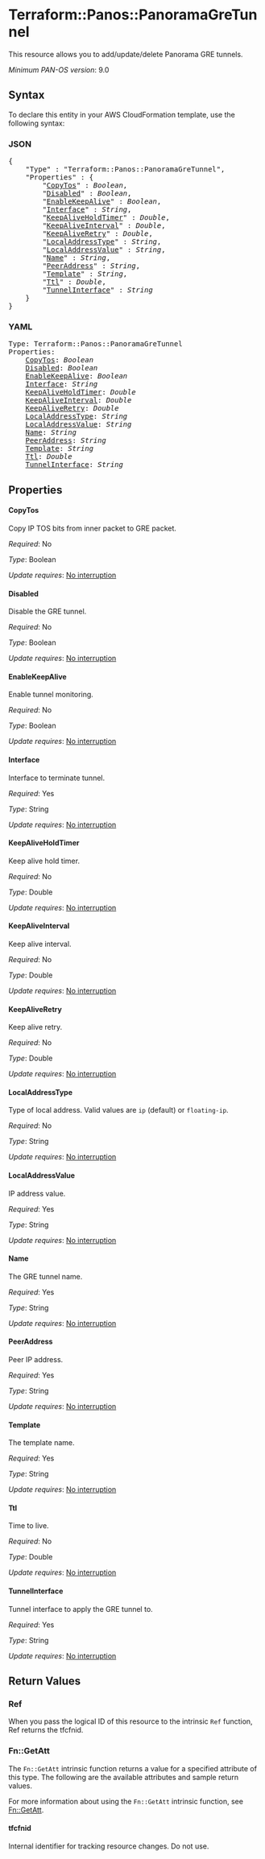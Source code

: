 # Terraform::Panos::PanoramaGreTunnel

This resource allows you to add/update/delete Panorama GRE tunnels.

*Minimum PAN-OS version*: 9.0

## Syntax

To declare this entity in your AWS CloudFormation template, use the following syntax:

### JSON

<pre>
{
    "Type" : "Terraform::Panos::PanoramaGreTunnel",
    "Properties" : {
        "<a href="#copytos" title="CopyTos">CopyTos</a>" : <i>Boolean</i>,
        "<a href="#disabled" title="Disabled">Disabled</a>" : <i>Boolean</i>,
        "<a href="#enablekeepalive" title="EnableKeepAlive">EnableKeepAlive</a>" : <i>Boolean</i>,
        "<a href="#interface" title="Interface">Interface</a>" : <i>String</i>,
        "<a href="#keepaliveholdtimer" title="KeepAliveHoldTimer">KeepAliveHoldTimer</a>" : <i>Double</i>,
        "<a href="#keepaliveinterval" title="KeepAliveInterval">KeepAliveInterval</a>" : <i>Double</i>,
        "<a href="#keepaliveretry" title="KeepAliveRetry">KeepAliveRetry</a>" : <i>Double</i>,
        "<a href="#localaddresstype" title="LocalAddressType">LocalAddressType</a>" : <i>String</i>,
        "<a href="#localaddressvalue" title="LocalAddressValue">LocalAddressValue</a>" : <i>String</i>,
        "<a href="#name" title="Name">Name</a>" : <i>String</i>,
        "<a href="#peeraddress" title="PeerAddress">PeerAddress</a>" : <i>String</i>,
        "<a href="#template" title="Template">Template</a>" : <i>String</i>,
        "<a href="#ttl" title="Ttl">Ttl</a>" : <i>Double</i>,
        "<a href="#tunnelinterface" title="TunnelInterface">TunnelInterface</a>" : <i>String</i>
    }
}
</pre>

### YAML

<pre>
Type: Terraform::Panos::PanoramaGreTunnel
Properties:
    <a href="#copytos" title="CopyTos">CopyTos</a>: <i>Boolean</i>
    <a href="#disabled" title="Disabled">Disabled</a>: <i>Boolean</i>
    <a href="#enablekeepalive" title="EnableKeepAlive">EnableKeepAlive</a>: <i>Boolean</i>
    <a href="#interface" title="Interface">Interface</a>: <i>String</i>
    <a href="#keepaliveholdtimer" title="KeepAliveHoldTimer">KeepAliveHoldTimer</a>: <i>Double</i>
    <a href="#keepaliveinterval" title="KeepAliveInterval">KeepAliveInterval</a>: <i>Double</i>
    <a href="#keepaliveretry" title="KeepAliveRetry">KeepAliveRetry</a>: <i>Double</i>
    <a href="#localaddresstype" title="LocalAddressType">LocalAddressType</a>: <i>String</i>
    <a href="#localaddressvalue" title="LocalAddressValue">LocalAddressValue</a>: <i>String</i>
    <a href="#name" title="Name">Name</a>: <i>String</i>
    <a href="#peeraddress" title="PeerAddress">PeerAddress</a>: <i>String</i>
    <a href="#template" title="Template">Template</a>: <i>String</i>
    <a href="#ttl" title="Ttl">Ttl</a>: <i>Double</i>
    <a href="#tunnelinterface" title="TunnelInterface">TunnelInterface</a>: <i>String</i>
</pre>

## Properties

#### CopyTos

Copy IP TOS bits from inner packet to GRE packet.

_Required_: No

_Type_: Boolean

_Update requires_: [No interruption](https://docs.aws.amazon.com/AWSCloudFormation/latest/UserGuide/using-cfn-updating-stacks-update-behaviors.html#update-no-interrupt)

#### Disabled

Disable the GRE tunnel.

_Required_: No

_Type_: Boolean

_Update requires_: [No interruption](https://docs.aws.amazon.com/AWSCloudFormation/latest/UserGuide/using-cfn-updating-stacks-update-behaviors.html#update-no-interrupt)

#### EnableKeepAlive

Enable tunnel monitoring.

_Required_: No

_Type_: Boolean

_Update requires_: [No interruption](https://docs.aws.amazon.com/AWSCloudFormation/latest/UserGuide/using-cfn-updating-stacks-update-behaviors.html#update-no-interrupt)

#### Interface

Interface to terminate tunnel.

_Required_: Yes

_Type_: String

_Update requires_: [No interruption](https://docs.aws.amazon.com/AWSCloudFormation/latest/UserGuide/using-cfn-updating-stacks-update-behaviors.html#update-no-interrupt)

#### KeepAliveHoldTimer

Keep alive hold timer.

_Required_: No

_Type_: Double

_Update requires_: [No interruption](https://docs.aws.amazon.com/AWSCloudFormation/latest/UserGuide/using-cfn-updating-stacks-update-behaviors.html#update-no-interrupt)

#### KeepAliveInterval

Keep alive interval.

_Required_: No

_Type_: Double

_Update requires_: [No interruption](https://docs.aws.amazon.com/AWSCloudFormation/latest/UserGuide/using-cfn-updating-stacks-update-behaviors.html#update-no-interrupt)

#### KeepAliveRetry

Keep alive retry.

_Required_: No

_Type_: Double

_Update requires_: [No interruption](https://docs.aws.amazon.com/AWSCloudFormation/latest/UserGuide/using-cfn-updating-stacks-update-behaviors.html#update-no-interrupt)

#### LocalAddressType

Type of local address.  Valid values are
`ip` (default) or `floating-ip`.

_Required_: No

_Type_: String

_Update requires_: [No interruption](https://docs.aws.amazon.com/AWSCloudFormation/latest/UserGuide/using-cfn-updating-stacks-update-behaviors.html#update-no-interrupt)

#### LocalAddressValue

IP address value.

_Required_: Yes

_Type_: String

_Update requires_: [No interruption](https://docs.aws.amazon.com/AWSCloudFormation/latest/UserGuide/using-cfn-updating-stacks-update-behaviors.html#update-no-interrupt)

#### Name

The GRE tunnel name.

_Required_: Yes

_Type_: String

_Update requires_: [No interruption](https://docs.aws.amazon.com/AWSCloudFormation/latest/UserGuide/using-cfn-updating-stacks-update-behaviors.html#update-no-interrupt)

#### PeerAddress

Peer IP address.

_Required_: Yes

_Type_: String

_Update requires_: [No interruption](https://docs.aws.amazon.com/AWSCloudFormation/latest/UserGuide/using-cfn-updating-stacks-update-behaviors.html#update-no-interrupt)

#### Template

The template name.

_Required_: Yes

_Type_: String

_Update requires_: [No interruption](https://docs.aws.amazon.com/AWSCloudFormation/latest/UserGuide/using-cfn-updating-stacks-update-behaviors.html#update-no-interrupt)

#### Ttl

Time to live.

_Required_: No

_Type_: Double

_Update requires_: [No interruption](https://docs.aws.amazon.com/AWSCloudFormation/latest/UserGuide/using-cfn-updating-stacks-update-behaviors.html#update-no-interrupt)

#### TunnelInterface

Tunnel interface to apply the GRE tunnel to.

_Required_: Yes

_Type_: String

_Update requires_: [No interruption](https://docs.aws.amazon.com/AWSCloudFormation/latest/UserGuide/using-cfn-updating-stacks-update-behaviors.html#update-no-interrupt)

## Return Values

### Ref

When you pass the logical ID of this resource to the intrinsic `Ref` function, Ref returns the tfcfnid.

### Fn::GetAtt

The `Fn::GetAtt` intrinsic function returns a value for a specified attribute of this type. The following are the available attributes and sample return values.

For more information about using the `Fn::GetAtt` intrinsic function, see [Fn::GetAtt](https://docs.aws.amazon.com/AWSCloudFormation/latest/UserGuide/intrinsic-function-reference-getatt.html).

#### tfcfnid

Internal identifier for tracking resource changes. Do not use.

